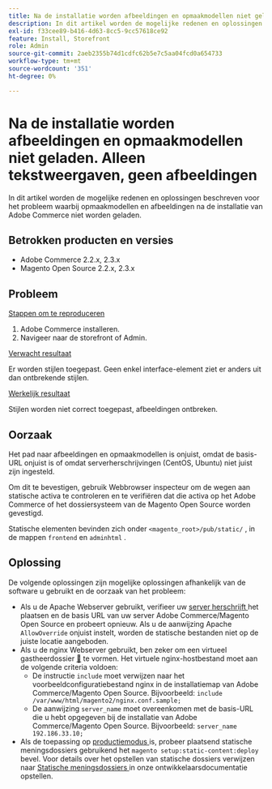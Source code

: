 ```yaml
---
title: Na de installatie worden afbeeldingen en opmaakmodellen niet geladen. Alleen tekstweergaven, geen afbeeldingen
description: In dit artikel worden de mogelijke redenen en oplossingen beschreven voor het probleem waarbij opmaakmodellen en afbeeldingen na de installatie van Adobe Commerce niet worden geladen.
exl-id: f33cee89-b416-4d63-8cc5-9cc57618ce92
feature: Install, Storefront
role: Admin
source-git-commit: 2aeb2355b74d1cdfc62b5e7c5aa04fcd0a654733
workflow-type: tm+mt
source-wordcount: '351'
ht-degree: 0%

---
```


# Na de installatie worden afbeeldingen en opmaakmodellen niet geladen. Alleen tekstweergaven, geen afbeeldingen

In dit artikel worden de mogelijke redenen en oplossingen beschreven voor het probleem waarbij opmaakmodellen en afbeeldingen na de installatie van Adobe Commerce niet worden geladen.

## Betrokken producten en versies

* Adobe Commerce 2.2.x, 2.3.x
* Magento Open Source 2.2.x, 2.3.x

## Probleem

<u> Stappen om te reproduceren </u>

1. Adobe Commerce installeren.
1. Navigeer naar de storefront of Admin.

<u> Verwacht resultaat </u>

Er worden stijlen toegepast. Geen enkel interface-element ziet er anders uit dan ontbrekende stijlen.

<u> Werkelijk resultaat </u>

Stijlen worden niet correct toegepast, afbeeldingen ontbreken.

## Oorzaak

Het pad naar afbeeldingen en opmaakmodellen is onjuist, omdat de basis-URL onjuist is of omdat serverherschrijvingen (CentOS, Ubuntu) niet juist zijn ingesteld.

Om dit te bevestigen, gebruik Webbrowser inspecteur om de wegen aan statische activa te controleren en te verifiëren dat die activa op het Adobe Commerce of het dossiersysteem van de Magento Open Source worden gevestigd.

Statische elementen bevinden zich onder `<magento_root>/pub/static/` , in de mappen `frontend` en `adminhtml` .

## Oplossing

De volgende oplossingen zijn mogelijke oplossingen afhankelijk van de software u gebruikt en de oorzaak van het probleem:

* Als u de Apache Webserver gebruikt, verifieer uw [ server herschrijft ](https://experienceleague.adobe.com/nl/docs/commerce-operations/installation-guide/prerequisites/web-server/apache#apache-rewrites-and-htaccess) het plaatsen en de basis URL van uw server Adobe Commerce/Magento Open Source en probeert opnieuw. Als u de aanwijzing Apache `AllowOverride` onjuist instelt, worden de statische bestanden niet op de juiste locatie aangeboden.
* Als u de nginx Webserver gebruikt, ben zeker om een virtueel gastheerdossier [&#128279;](https://experienceleague.adobe.com/nl/docs/commerce-operations/installation-guide/prerequisites/web-server/nginx) te vormen.  Het virtuele nginx-hostbestand moet aan de volgende criteria voldoen:
   * De instructie `include` moet verwijzen naar het voorbeeldconfiguratiebestand nginx in de installatiemap van Adobe Commerce/Magento Open Source. Bijvoorbeeld:    `include /var/www/html/magento2/nginx.conf.sample;`
   * De aanwijzing `server_name` moet overeenkomen met de basis-URL die u hebt opgegeven bij de installatie van Adobe Commerce/Magento Open Source. Bijvoorbeeld: `server_name 192.186.33.10;`
* Als de toepassing op [ productiemodus ](https://experienceleague.adobe.com/nl/docs/commerce-operations/configuration-guide/setup/application-modes#production-mode) is, probeer plaatsend statische meningsdossiers gebruikend het `magento setup:static-content:deploy` bevel. Voor details over het opstellen van statische dossiers verwijzen naar [ Statische meningsdossiers ](https://experienceleague.adobe.com/nl/docs/commerce-operations/installation-guide/tutorials/maintenance-mode) in onze ontwikkelaarsdocumentatie opstellen.
